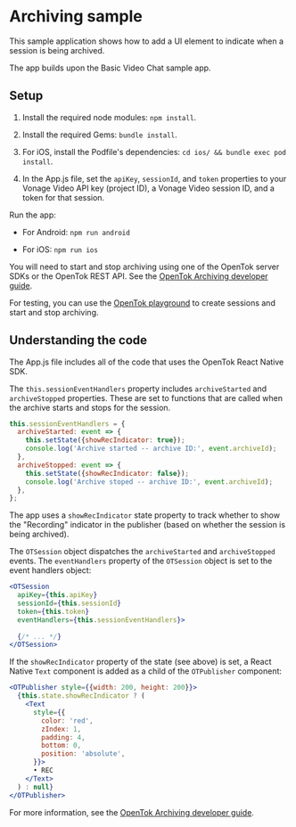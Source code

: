 # Archiving sample

This sample application shows how to add a UI element to indicate when a session is being archived.

The app builds upon the Basic Video Chat sample app.

## Setup

1. Install the required node modules: `npm install`.

2. Install the required Gems: `bundle install`.

3. For iOS, install the Podfile's dependencies: `cd ios/ && bundle exec pod install`.

4. In the App.js file, set the `apiKey`, `sessionId`, and `token` properties to your Vonage Video API key (project ID), a Vonage Video session ID, and a token for that session.

Run the app:

* For Android: `npm run android`

* For iOS: `npm run ios`

You will need to start and stop archiving using one of the OpenTok server SDKs or the OpenTok REST API. See the [OpenTok Archiving developer guide](https://tokbox.com/developer/guides/archiving).

For testing, you can use the [OpenTok playground](https://tokbox.com/developer/tools/playground/) to create sessions and start and stop archiving.

## Understanding the code

The App.js file includes all of the code that uses the OpenTok React Native SDK.

The `this.sessionEventHandlers` property includes `archiveStarted` and `archiveStopped` properties. These are set to functions that are called when the archive starts and stops for the session.

```js
this.sessionEventHandlers = {
  archiveStarted: event => {
    this.setState({showRecIndicator: true});
    console.log('Archive started -- archive ID:', event.archiveId);
  },
  archiveStopped: event => {
    this.setState({showRecIndicator: false});
    console.log('Archive stoped -- archive ID:', event.archiveId);
  },
};
```

The app uses a `showRecIndicator` state property to track whether to show the "Recording" indicator in the publisher (based on whether the session is being archived).

The `OTSession` object dispatches the `archiveStarted` and `archiveStopped` events. The `eventHandlers` property of the `OTSession` object is set to the event handlers object:

```jsx
<OTSession
  apiKey={this.apiKey}
  sessionId={this.sessionId}
  token={this.token}
  eventHandlers={this.sessionEventHandlers}>
  
  {/* ... */}
</OTSession>
```

If the `showRecIndicator` property of the state (see above) is set, a React Native `Text` component is added as a child of the `OTPublisher` component:

```jsx
<OTPublisher style={{width: 200, height: 200}}>
  {this.state.showRecIndicator ? (
    <Text
      style={{
        color: 'red',
        zIndex: 1,
        padding: 4,
        bottom: 0,
        position: 'absolute',
      }}>
      • REC
    </Text>
  ) : null}
</OTPublisher>
```

For more information, see the [OpenTok Archiving developer guide](https://tokbox.com/developer/guides/archiving).
